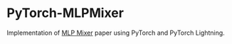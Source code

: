 # PyTorch-MLPMixer
Implementation of [MLP Mixer](https://arxiv.org/abs/2105.01601) paper using PyTorch and PyTorch Lightning.
